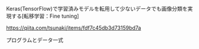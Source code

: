 Keras(TensorFlow)で学習済みモデルを転用して少ないデータでも画像分類を実現する[転移学習：Fine tuning]

https://qiita.com/tsunaki/items/fdf7c45db3d73159bd7a

プログラムとデータ一式
